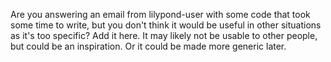 Are you answering an email from lilypond-user with some code that took some time to write, but you don't think it would be useful in other situations as it's too specific?  Add it here.  It may likely not be usable to other people, but could be an inspiration.  Or it could be made more generic later.